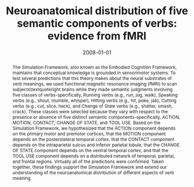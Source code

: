 ---
title: "Neuroanatomical distribution of five semantic components of verbs: evidence from fMRI"
date: 2008-01-01
authors_string: D. Kemmerer, J. Gonzalez-Castillo, T. Talavage, S. Patterson, C. Wiley
authors:
   - D. Kemmerer
   - J. Gonzalez-Castillo
   - T. Talavage
   - S. Patterson
   - C. Wiley
author_ids:
   - javier_gonzalez-castillo
   - james_patterson
journal: 'Brain and Language'
volume: 1
issue: 
pages: 16-43
book_title: ''
publisher: ''
abstract: '<p>The Simulation Framework, also known as the Embodied Cognition Framework, maintains that conceptual knowledge is grounded in sensorimotor systems. To test several predictions that this theory makes about the neural substrates of verb meanings, we used functional magnetic resonance imaging (fMRI) to scan subjects\textquoteright brains while they made semantic judgments involving five classes of verbs-specifically, Running verbs (e.g., run, jog, walk), Speaking verbs (e.g., shout, mumble, whisper), Hitting verbs (e.g., hit, poke, jab), Cutting verbs (e.g., cut, slice, hack), and Change of State verbs (e.g., shatter, smash, crack). These classes were selected because they vary with respect to the presence or absence of five distinct semantic components-specifically, ACTION, MOTION, CONTACT, CHANGE OF STATE, and TOOL USE. Based on the Simulation Framework, we hypothesized that the ACTION component depends on the primary motor and premotor cortices, that the MOTION component depends on the posterolateral temporal cortex, that the CONTACT component depends on the intraparietal sulcus and inferior parietal lobule, that the CHANGE OF STATE component depends on the ventral temporal cortex, and that the TOOL USE component depends on a distributed network of temporal, parietal, and frontal regions. Virtually all of the predictions were confirmed. Taken together, these findings support the Simulation Framework and extend our understanding of the neuroanatomical distribution of different aspects of verb meaning.</p>'
project_id: 
paper_url: 
doi: 
data_loc: ''
code_loc: ''
file: '/assets/publications//assets/publications/'
file_name: '/assets/publications/'
type: journal_article
pub_str: ' (2008) Brain and Language 1: 16-43'
layout: publication 
---